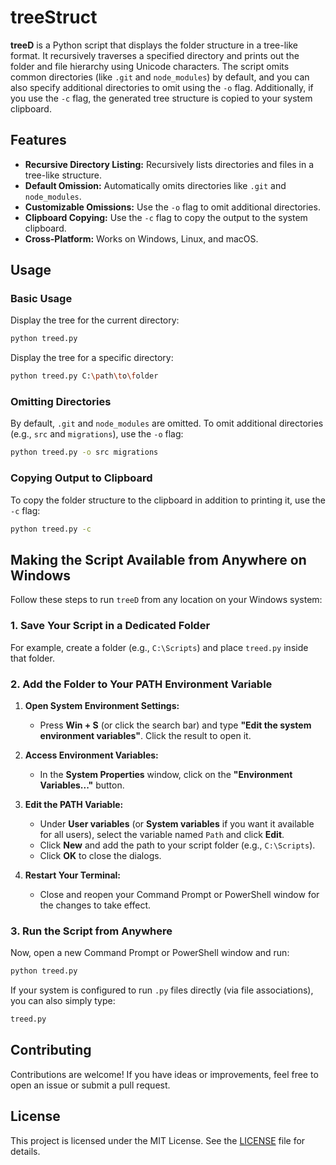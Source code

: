 # treeStruct

**treeD** is a Python script that displays the folder structure in a tree-like format. It recursively traverses a specified directory and prints out the folder and file hierarchy using Unicode characters. The script omits common directories (like `.git` and `node_modules`) by default, and you can also specify additional directories to omit using the `-o` flag. Additionally, if you use the `-c` flag, the generated tree structure is copied to your system clipboard.

## Features

- **Recursive Directory Listing:** Recursively lists directories and files in a tree-like structure.
- **Default Omission:** Automatically omits directories like `.git` and `node_modules`.
- **Customizable Omissions:** Use the `-o` flag to omit additional directories.
- **Clipboard Copying:** Use the `-c` flag to copy the output to the system clipboard.
- **Cross-Platform:** Works on Windows, Linux, and macOS.

## Usage

### Basic Usage

Display the tree for the current directory:

```bash
python treed.py
```

Display the tree for a specific directory:

```bash
python treed.py C:\path\to\folder
```

### Omitting Directories

By default, `.git` and `node_modules` are omitted. To omit additional directories (e.g., `src` and `migrations`), use the `-o` flag:

```bash
python treed.py -o src migrations
```

### Copying Output to Clipboard

To copy the folder structure to the clipboard in addition to printing it, use the `-c` flag:

```bash
python treed.py -c
```

## Making the Script Available from Anywhere on Windows

Follow these steps to run `treeD` from any location on your Windows system:

### 1. Save Your Script in a Dedicated Folder

For example, create a folder (e.g., `C:\Scripts`) and place `treed.py` inside that folder.

### 2. Add the Folder to Your PATH Environment Variable

1. **Open System Environment Settings:**
   - Press **Win + S** (or click the search bar) and type **"Edit the system environment variables"**. Click the result to open it.

2. **Access Environment Variables:**
   - In the **System Properties** window, click on the **"Environment Variables..."** button.

3. **Edit the PATH Variable:**
   - Under **User variables** (or **System variables** if you want it available for all users), select the variable named `Path` and click **Edit**.
   - Click **New** and add the path to your script folder (e.g., `C:\Scripts`).
   - Click **OK** to close the dialogs.

4. **Restart Your Terminal:**
   - Close and reopen your Command Prompt or PowerShell window for the changes to take effect.

### 3. Run the Script from Anywhere

Now, open a new Command Prompt or PowerShell window and run:

```bash
python treed.py
```

If your system is configured to run `.py` files directly (via file associations), you can also simply type:

```bash
treed.py
```

## Contributing

Contributions are welcome! If you have ideas or improvements, feel free to open an issue or submit a pull request.

## License

This project is licensed under the MIT License. See the [LICENSE](LICENSE) file for details.
